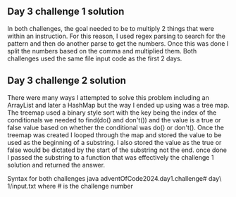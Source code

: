 ## Day 3 challenge 1 solution
In both challenges, the goal needed to be to multiply 2 things that were within an instruction. For this reason, I used regex parsing to search 
for the pattern and then do another parse to get the numbers. Once this was done I split the numbers based on the comma and multiplied them. Both challenges 
used the same file input code as the first 2 days.
## Day 3 challenge 2 solution
There were many ways I attempted to solve this problem including an ArrayList and later a HashMap but the way I ended up using was a tree map. The treemap
used a binary style sort with the key being the index of the conditionals we needed to find(do() and don't()) and the value is a true or false value based
on whether the conditional was do() or don't(). Once the treemap was created I looped through the map and stored the value to be used as the
beginning of a substring. I also stored the value as the true or false would be dictated by the start of the substring not the end. once done I passed the 
substring to a function that was effectively the challenge 1 solution and returned the answer.

Syntax for both challenges
java adventOfCode2024.day1.challenge# day\ 1/input.txt where # is the challenge number

